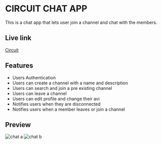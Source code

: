 # CIRCUIT CHAT APP
This is a chat app that lets user join a channel and chat with the members. 

## Live link
[Circuit](https://calm-meadow-71961.herokuapp.com)

## Features
  * Users Authentication
  * Users can create a channel with a name and description
  * Users can search and join a pre existing channel
  * Users can leave a channel
  * Users can edit profile and change their avi
  * Notifies users when they are disconnected
  * Notifies users when a member leaves or join a channel

  ## Preview
  ![chat a](https://github.com/client/src/assets/chat-a.png "preview a")
  ![chat b](https://github.com/client/src/assets/chat-b.png "preview b")